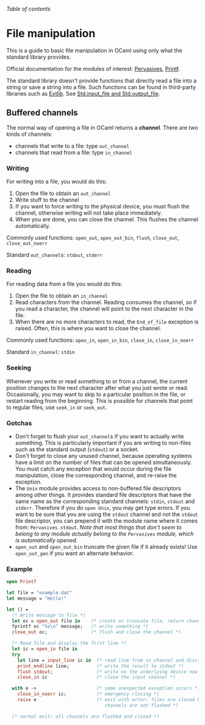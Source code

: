 <!-- ((! set title File Manipulation !)) ((! set learn !)) -->

*Table of contents*

# File manipulation
This is a guide to basic file manipulation in OCaml using only what the
standard library provides.

Official documentation for the modules of interest:
[Pervasives](http://caml.inria.fr/pub/docs/manual-ocaml/libref/Pervasives.html "http://caml.inria.fr/pub/docs/manual-ocaml/libref/Pervasives.html"),
[Printf](http://caml.inria.fr/pub/docs/manual-ocaml/libref/Printf.html "http://caml.inria.fr/pub/docs/manual-ocaml/libref/Printf.html").

The standard library doesn't provide functions that directly read a file
into a string or save a string into a file. Such functions can be found
in third-party libraries such as
[Extlib](http://ocaml-lib.sourceforge.net/ "http://ocaml-lib.sourceforge.net/").
See [Std.input_file and
Std.output_file](http://ocaml-lib.sourceforge.net/doc/Std.html "http://ocaml-lib.sourceforge.net/doc/Std.html").

## Buffered channels
The normal way of opening a file in OCaml returns a **channel**. There
are two kinds of channels:

* channels that write to a file: type `out_channel`
* channels that read from a file: type `in_channel`

###  Writing
For writing into a file, you would do this:

1. Open the file to obtain an `out_channel`
1. Write stuff to the channel
1. If you want to force writing to the physical device, you must flush
 the channel, otherwise writing will not take place immediately.
1. When you are done, you can close the channel. This flushes the
 channel automatically.

Commonly used functions: `open_out`, `open_out_bin`, `flush`,
`close_out`, `close_out_noerr`

Standard `out_channel`s: `stdout`, `stderr`

###  Reading
For reading data from a file you would do this:

1. Open the file to obtain an `in_channel`
1. Read characters from the channel. Reading consumes the channel, so
 if you read a character, the channel will point to the next
 character in the file.
1. When there are no more characters to read, the `End_of_file`
 exception is raised. Often, this is where you want to close the
 channel.

Commonly used functions: `open_in`, `open_in_bin`, `close_in`,
`close_in_noerr`

Standard `in_channel`: `stdin`

###  Seeking
Whenever you write or read something to or from a channel, the current
position changes to the next character after what you just wrote or
read. Occasionally, you may want to skip to a particular position in the
file, or restart reading from the beginning. This is possible for
channels that point to regular files, use `seek_in` or `seek_out`.

###  Gotchas
* Don't forget to flush your `out_channel`s if you want to actually
 write something. This is particularly important if you are writing
 to non-files such as the standard output (`stdout`) or a socket.
* Don't forget to close any unused channel, because operating systems
 have a limit on the number of files that can be opened
 simultaneously. You must catch any exception that would occur during
 the file manipulation, close the corresponding channel, and re-raise
 the exception.
* The `Unix` module provides access to non-buffered file descriptors
 among other things. It provides standard file descriptors that have
 the same name as the corresponding standard channels: `stdin`,
 `stdout` and `stderr`. Therefore if you do `open Unix`, you may get
 type errors. If you want to be sure that you are using the `stdout`
 channel and not the `stdout` file descriptor, you can prepend it
 with the module name where it comes from: `Pervasives.stdout`. *Note
 that most things that don't seem to belong to any module actually
 belong to the `Pervasives` module, which is automatically opened.*
* `open_out` and `open_out_bin` truncate the given file if it already
 exists! Use `open_out_gen` if you want an alternate behavior.

###  Example
```ocaml
open Printf

let file = "example.dat"
let message = "Hello!"

let () =
  (* Write message to file *)
  let oc = open_out file in    (* create or truncate file, return channel *)
  fprintf oc "%s\n" message;   (* write something *)   
  close_out oc;                (* flush and close the channel *)

  (* Read file and display the first line *)
  let ic = open_in file in
  try 
    let line = input_line ic in  (* read line from in_channel and discard \n *)
    print_endline line;          (* write the result to stdout *)
    flush stdout;                (* write on the underlying device now *)
    close_in ic                  (* close the input channel *) 

  with e ->                      (* some unexpected exception occurs *)
    close_in_noerr ic;           (* emergency closing *)
    raise e                      (* exit with error: files are closed but
                                    channels are not flushed *)

  (* normal exit: all channels are flushed and closed *)

```
